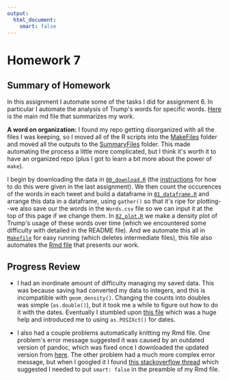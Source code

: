 ```yaml
---
output:
  html_document:
    smart: false
---
```

# Homework 7

## Summary of Homework

In this assignment I automate some of the tasks I did for assignment 6. In particular I automate the analysis of Trump's words for specific words. [Here](Summary.md](https://github.com/arsbar24/STAT545-hw-barton-alistair/blob/master/hw07/Summary.md)) is the main md file that summarizes my work.

**A word on organization:** I found my repo getting disorganized with all the files I was keeping, so I moved all of the R scripts into the [MakeFiles](https://github.com/arsbar24/STAT545-hw-barton-alistair/blob/master/hw07/MakeFiles) folder and moved all the outputs to the [SummaryFiles](https://github.com/arsbar24/STAT545-hw-barton-alistair/blob/master/hw07/SummaryFiles) folder. This made automating the process a little more complicated, but I think it's worth it to have an organized repo (plus I got to learn a bit more about the power of `make`).

I begin by downloading the data in [`00_download.R`](https://github.com/arsbar24/STAT545-hw-barton-alistair/blob/master/hw07/MakeFiles/00_download.R) (the [instructions](https://jennybc.github.io/purrr-tutorial/ls08_trump-tweets.html) for how to do this were given in the last assignment). We then count the occurences of the words in each tweet and build a dataframe in [`01_dataframe.R`](https://github.com/arsbar24/STAT545-hw-barton-alistair/blob/master/hw07/MakeFiles/01_dataframe.R) and arrange this data in a dataframe, using `gather()` so that it's ripe for plotting--we also save our the words in the `Words.csv` file so we can input it at the top of this page if we change them. In [`02_plot.R`](https://github.com/arsbar24/STAT545-hw-barton-alistair/blob/master/hw07/MakeFiles/02_plot.R) we make a density plot of Trump's usage of these words over time (which we encountered some difficulty with detailed in the README file). And we automate this all in [`Makefile`](https://github.com/arsbar24/STAT545-hw-barton-alistair/blob/master/hw07/Makefile) for easy running (which deletes intermediate files), this file also automates the [Rmd file](https://github.com/arsbar24/STAT545-hw-barton-alistair/blob/master/hw07/MakeFiles/03_summary.Rmd) that presents our work.


## Progress Review

* I had an inordinate amount of difficulty managing my saved data. This was because saving had converted my data to integers, and this is incompatible with `geom_density()`. Changing the counts into doubles was simple (`as.double()`), but it took me a while to figure out how to do it with the dates. Eventually I stumbled upon [this file](http://biostat.mc.vanderbilt.edu/wiki/pub/Main/ColeBeck/datestimes.pdf) which was a huge help and introduced me to using `as.POSIXct()` for dates.

* I also had a couple problems automatically knitting my Rmd file. One problem's error message suggested it was caused by an outdated version of pandoc, which was fixed once I downloaded the updated version from [here](https://github.com/jgm/pandoc/releases/tag/2.0.2). The other problem had a much more complex error message, but when I googled it I found [this stackoverflow thread](https://stackoverflow.com/questions/42427481/pandoc-document-conversion-failed-with-error-2) which suggested I needed to put `smart: false` in the preamble of my Rmd file.